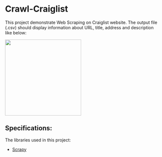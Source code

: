 # Crawl-Craiglist
This project demonstrate Web Scraping on Craiglist website. The output file (.csv) should display information about URL, title, address and description like below:

<img src="https://github.com/minhducubc97/Crawl-Craiglist/tree/master/craigslist/images/output.png" height="250"/>

## Specifications:

The libraries used in this project:
- [Scrapy](https://scrapy.org/)
